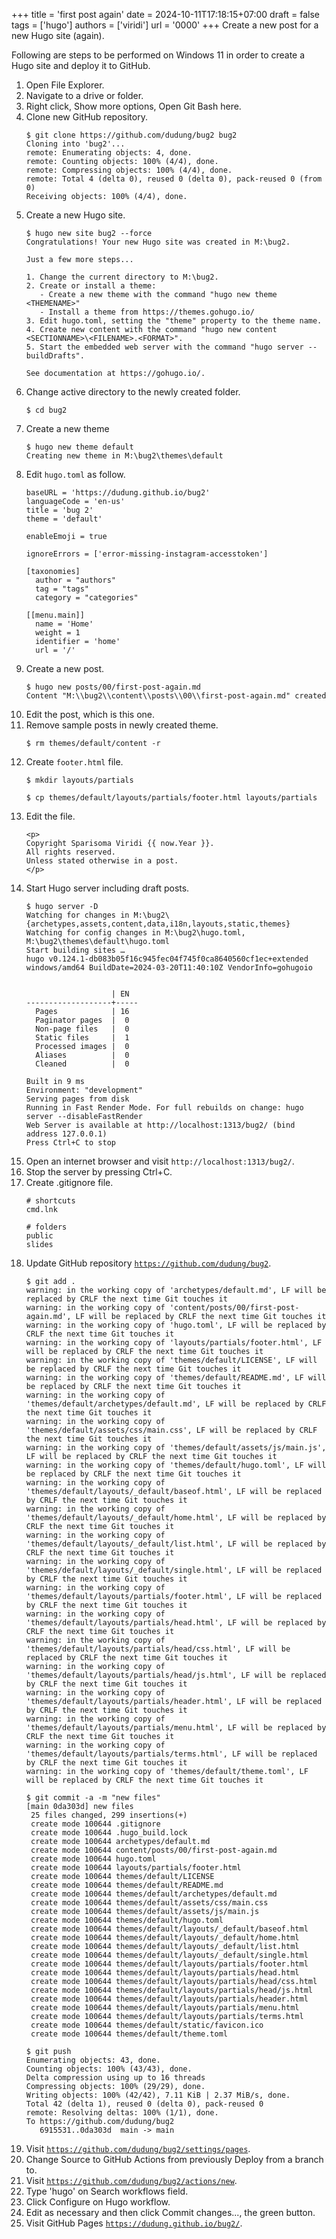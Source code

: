 +++
title = 'first post again'
date = 2024-10-11T17:18:15+07:00
draft = false
tags = ['hugo']
authors = ['viridi']
url = '0000'
+++
Create a new post for a new Hugo site (again).

<!--more-->

Following are steps to be performed on Windows 11 in order to create a Hugo site and deploy it to GitHub.

1. Open File Explorer.
2. Navigate to a drive or folder.
3. Right click, Show more options, Open Git Bash here.
4. Clone new GitHub repository.
    ```
    $ git clone https://github.com/dudung/bug2 bug2
    Cloning into 'bug2'...
    remote: Enumerating objects: 4, done.
    remote: Counting objects: 100% (4/4), done.
    remote: Compressing objects: 100% (4/4), done.
    remote: Total 4 (delta 0), reused 0 (delta 0), pack-reused 0 (from 0)
    Receiving objects: 100% (4/4), done.
    ```
5. Create a new Hugo site.
    ```
    $ hugo new site bug2 --force
    Congratulations! Your new Hugo site was created in M:\bug2.

    Just a few more steps...

    1. Change the current directory to M:\bug2.
    2. Create or install a theme:
       - Create a new theme with the command "hugo new theme <THEMENAME>"
       - Install a theme from https://themes.gohugo.io/
    3. Edit hugo.toml, setting the "theme" property to the theme name.
    4. Create new content with the command "hugo new content <SECTIONNAME>\<FILENAME>.<FORMAT>".
    5. Start the embedded web server with the command "hugo server --buildDrafts".

    See documentation at https://gohugo.io/.
    ```
6. Change active directory to the newly created folder.
    ```
    $ cd bug2
    ```
7. Create a new theme
    ```
    $ hugo new theme default
    Creating new theme in M:\bug2\themes\default
    ```
8. Edit `hugo.toml` as follow.
    ```
    baseURL = 'https://dudung.github.io/bug2'
    languageCode = 'en-us'
    title = 'bug 2'
    theme = 'default'

    enableEmoji = true

    ignoreErrors = ['error-missing-instagram-accesstoken']

    [taxonomies]
      author = "authors"
      tag = "tags"
      category = "categories"

    [[menu.main]]
      name = 'Home'
      weight = 1
      identifier = 'home'
      url = '/'
    ```
9. Create a new post.
    ```
    $ hugo new posts/00/first-post-again.md
    Content "M:\\bug2\\content\\posts\\00\\first-post-again.md" created
    ```
10. Edit the post, which is this one.
11. Remove sample posts in newly created theme.
    ```
    $ rm themes/default/content -r
    ```
12. Create `footer.html` file.
    ```
    $ mkdir layouts/partials

    $ cp themes/default/layouts/partials/footer.html layouts/partials
    ```
13. Edit the file.
    ```
    <p>
    Copyright Sparisoma Viridi {{ now.Year }}.
    All rights reserved.
    Unless stated otherwise in a post.
    </p>
    ```
14. Start Hugo server including draft posts.
    ```
    $ hugo server -D
    Watching for changes in M:\bug2\{archetypes,assets,content,data,i18n,layouts,static,themes}
    Watching for config changes in M:\bug2\hugo.toml, M:\bug2\themes\default\hugo.toml
    Start building sites …
    hugo v0.124.1-db083b05f16c945fec04f745f0ca8640560cf1ec+extended windows/amd64 BuildDate=2024-03-20T11:40:10Z VendorInfo=gohugoio


                       | EN
    -------------------+-----
      Pages            | 16
      Paginator pages  |  0
      Non-page files   |  0
      Static files     |  1
      Processed images |  0
      Aliases          |  0
      Cleaned          |  0

    Built in 9 ms
    Environment: "development"
    Serving pages from disk
    Running in Fast Render Mode. For full rebuilds on change: hugo server --disableFastRender
    Web Server is available at http://localhost:1313/bug2/ (bind address 127.0.0.1)
    Press Ctrl+C to stop
    ```
15. Open an internet browser and visit `http://localhost:1313/bug2/`.
16. Stop the server by pressing Ctrl+C.
17. Create .gitignore file.
    ```
    # shortcuts
    cmd.lnk

    # folders
    public
    slides
    ```
18. Update GitHub repository [`https://github.com/dudung/bug2`](https://github.com/dudung/bug2).
    ```
    $ git add .
    warning: in the working copy of 'archetypes/default.md', LF will be replaced by CRLF the next time Git touches it
    warning: in the working copy of 'content/posts/00/first-post-again.md', LF will be replaced by CRLF the next time Git touches it
    warning: in the working copy of 'hugo.toml', LF will be replaced by CRLF the next time Git touches it
    warning: in the working copy of 'layouts/partials/footer.html', LF will be replaced by CRLF the next time Git touches it
    warning: in the working copy of 'themes/default/LICENSE', LF will be replaced by CRLF the next time Git touches it
    warning: in the working copy of 'themes/default/README.md', LF will be replaced by CRLF the next time Git touches it
    warning: in the working copy of 'themes/default/archetypes/default.md', LF will be replaced by CRLF the next time Git touches it
    warning: in the working copy of 'themes/default/assets/css/main.css', LF will be replaced by CRLF the next time Git touches it
    warning: in the working copy of 'themes/default/assets/js/main.js', LF will be replaced by CRLF the next time Git touches it
    warning: in the working copy of 'themes/default/hugo.toml', LF will be replaced by CRLF the next time Git touches it
    warning: in the working copy of 'themes/default/layouts/_default/baseof.html', LF will be replaced by CRLF the next time Git touches it
    warning: in the working copy of 'themes/default/layouts/_default/home.html', LF will be replaced by CRLF the next time Git touches it
    warning: in the working copy of 'themes/default/layouts/_default/list.html', LF will be replaced by CRLF the next time Git touches it
    warning: in the working copy of 'themes/default/layouts/_default/single.html', LF will be replaced by CRLF the next time Git touches it
    warning: in the working copy of 'themes/default/layouts/partials/footer.html', LF will be replaced by CRLF the next time Git touches it
    warning: in the working copy of 'themes/default/layouts/partials/head.html', LF will be replaced by CRLF the next time Git touches it
    warning: in the working copy of 'themes/default/layouts/partials/head/css.html', LF will be replaced by CRLF the next time Git touches it
    warning: in the working copy of 'themes/default/layouts/partials/head/js.html', LF will be replaced by CRLF the next time Git touches it
    warning: in the working copy of 'themes/default/layouts/partials/header.html', LF will be replaced by CRLF the next time Git touches it
    warning: in the working copy of 'themes/default/layouts/partials/menu.html', LF will be replaced by CRLF the next time Git touches it
    warning: in the working copy of 'themes/default/layouts/partials/terms.html', LF will be replaced by CRLF the next time Git touches it
    warning: in the working copy of 'themes/default/theme.toml', LF will be replaced by CRLF the next time Git touches it

    $ git commit -a -m "new files"
    [main 0da303d] new files
     25 files changed, 299 insertions(+)
     create mode 100644 .gitignore
     create mode 100644 .hugo_build.lock
     create mode 100644 archetypes/default.md
     create mode 100644 content/posts/00/first-post-again.md
     create mode 100644 hugo.toml
     create mode 100644 layouts/partials/footer.html
     create mode 100644 themes/default/LICENSE
     create mode 100644 themes/default/README.md
     create mode 100644 themes/default/archetypes/default.md
     create mode 100644 themes/default/assets/css/main.css
     create mode 100644 themes/default/assets/js/main.js
     create mode 100644 themes/default/hugo.toml
     create mode 100644 themes/default/layouts/_default/baseof.html
     create mode 100644 themes/default/layouts/_default/home.html
     create mode 100644 themes/default/layouts/_default/list.html
     create mode 100644 themes/default/layouts/_default/single.html
     create mode 100644 themes/default/layouts/partials/footer.html
     create mode 100644 themes/default/layouts/partials/head.html
     create mode 100644 themes/default/layouts/partials/head/css.html
     create mode 100644 themes/default/layouts/partials/head/js.html
     create mode 100644 themes/default/layouts/partials/header.html
     create mode 100644 themes/default/layouts/partials/menu.html
     create mode 100644 themes/default/layouts/partials/terms.html
     create mode 100644 themes/default/static/favicon.ico
     create mode 100644 themes/default/theme.toml

    $ git push
    Enumerating objects: 43, done.
    Counting objects: 100% (43/43), done.
    Delta compression using up to 16 threads
    Compressing objects: 100% (29/29), done.
    Writing objects: 100% (42/42), 7.11 KiB | 2.37 MiB/s, done.
    Total 42 (delta 1), reused 0 (delta 0), pack-reused 0
    remote: Resolving deltas: 100% (1/1), done.
    To https://github.com/dudung/bug2
       6915531..0da303d  main -> main
    ```
19. Visit [`https://github.com/dudung/bug2/settings/pages`](https://github.com/dudung/bug2/settings/pages).
20. Change Source to GitHub Actions from previously Deploy from a branch to.
21. Visit [`https://github.com/dudung/bug2/actions/new`](https://github.com/dudung/bug2/actions/new).
22. Type \'hugo\' on Search workflows field.
23. Click Configure on Hugo workflow.
24. Edit as necessary and then click Commit changes..., the green button.
25. Visit GitHub Pages [`https://dudung.github.io/bug2/`](https://dudung.github.io/bug2/).